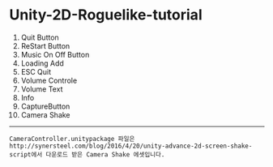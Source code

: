 # Unity-2D-Roguelike-tutorial

1. Quit Button
2. ReStart Button
3. Music On Off Button
4. Loading Add
5. ESC Quit
6. Volume Controle
7. Volume Text
8. Info
9. CaptureButton
10. Camera Shake
- - -
    CameraController.unitypackage 파일은 http://synersteel.com/blog/2016/4/20/unity-advance-2d-screen-shake-script에서 다운로드 받은 Camera Shake 에셋입니다.